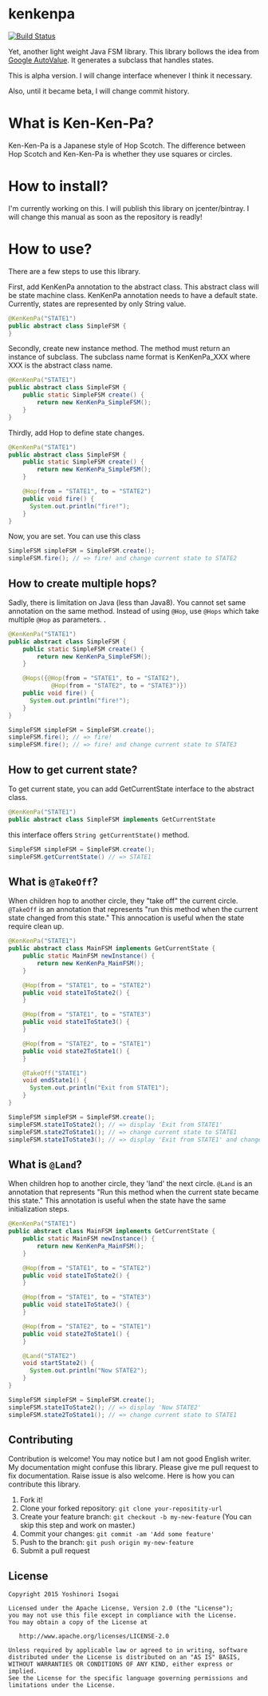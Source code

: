 # kenkenpa

[![Build Status](https://secure.travis-ci.org/shiraji/kenkenpa.png)](http://travis-ci.org/shiraji/kenkenpa)

Yet, another light weight Java FSM library. This library bollows the idea from [Google AutoValue](https://github.com/google/auto/tree/master/value). It generates a subclass that handles states.

This is alpha version. I will change interface whenever I think it necessary.

Also, until it became beta, I will change commit history.

# What is Ken-Ken-Pa?

Ken-Ken-Pa is a Japanese style of Hop Scotch. The difference between Hop Scotch and Ken-Ken-Pa is whether they use squares or circles.

# How to install?

I'm currently working on this. I will publish this library on jcenter/bintray. I will change this manual as soon as the repository is readly!

# How to use?

There are a few steps to use this library.

First, add KenKenPa annotation to the abstract class. This abstract class will be state machine class. KenKenPa annotation needs to have a default state. Currently, states are represented by only String value.

```java
@KenKenPa("STATE1")
public abstract class SimpleFSM {
}
```

Secondly, create new instance method. The method must return an instance of subclass. The subclass name format is KenKenPa_XXX where XXX is the abstract class name.

```java
@KenKenPa("STATE1")
public abstract class SimpleFSM {
    public static SimpleFSM create() {
        return new KenKenPa_SimpleFSM();
    }
}
```

Thirdly, add Hop to define state changes.

```java
@KenKenPa("STATE1")
public abstract class SimpleFSM {
    public static SimpleFSM create() {
        return new KenKenPa_SimpleFSM();
    }

    @Hop(from = "STATE1", to = "STATE2")
    public void fire() {
      System.out.println("fire!");
    }
}

```

Now, you are set. You can use this class

```java
SimpleFSM simpleFSM = SimpleFSM.create();
simpleFSM.fire(); // => fire! and change current state to STATE2
```

## How to create multiple hops?

Sadly, there is limitation on Java (less than Java8). You cannot set same annotation on the same method. Instead of using `@Hop`, use `@Hops` which take multiple `@Hop` as parameters.
.
```java
@KenKenPa("STATE1")
public abstract class SimpleFSM {
    public static SimpleFSM create() {
        return new KenKenPa_SimpleFSM();
    }

    @Hops({@Hop(from = "STATE1", to = "STATE2"),
            @Hop(from = "STATE2", to = "STATE3")})
    public void fire() {
      System.out.println("fire!");
    }
}
```

```java
SimpleFSM simpleFSM = SimpleFSM.create();
simpleFSM.fire(); // => fire!
simpleFSM.fire(); // => fire! and change current state to STATE3
```

## How to get current state?

To get current state, you can add GetCurrentState interface to the abstract class.

```java
@KenKenPa("STATE1")
public abstract class SimpleFSM implements GetCurrentState
```

this interface offers `String getCurrentState()` method.

```java
SimpleFSM simpleFSM = SimpleFSM.create();
simpleFSM.getCurrentState() // => STATE1
```

## What is `@TakeOff`?

When children hop to another circle, they "take off" the current circle. `@TakeOff` is an annotation that represents "run this method when the current state changed from this state." This annocation is useful when the state require clean up.

```java
@KenKenPa("STATE1")
public abstract class MainFSM implements GetCurrentState {
    public static MainFSM newInstance() {
        return new KenKenPa_MainFSM();
    }

    @Hop(from = "STATE1", to = "STATE2")
    public void state1ToState2() {
    }

    @Hop(from = "STATE1", to = "STATE3")
    public void state1ToState3() {
    }

    @Hop(from = "STATE2", to = "STATE1")
    public void state2ToState1() {
    }

    @TakeOff("STATE1")
    void endState1() {
      System.out.println("Exit from STATE1");
    }
}
```

```java
SimpleFSM simpleFSM = SimpleFSM.create();
simpleFSM.state1ToState2(); // => display 'Exit from STATE1'
simpleFSM.state2ToState1(); // => change current state to STATE1
simpleFSM.state1ToState3(); // => display 'Exit from STATE1' and change current state to STATE3
```

## What is `@Land`?

When children hop to another circle, they 'land' the next circle. `@Land` is an annotation that represents "Run this method when the current state became this state." This annotation is useful when the state have the same initialization steps.

```java
@KenKenPa("STATE1")
public abstract class MainFSM implements GetCurrentState {
    public static MainFSM newInstance() {
        return new KenKenPa_MainFSM();
    }

    @Hop(from = "STATE1", to = "STATE2")
    public void state1ToState2() {
    }

    @Hop(from = "STATE1", to = "STATE3")
    public void state1ToState3() {
    }

    @Hop(from = "STATE2", to = "STATE1")
    public void state2ToState1() {
    }

    @Land("STATE2")
    void startState2() {
      System.out.println("Now STATE2");
    }
}
```

```java
SimpleFSM simpleFSM = SimpleFSM.create();
simpleFSM.state1ToState2(); // => display 'Now STATE2'
simpleFSM.state2ToState1(); // => change current state to STATE1
```


## Contributing

Contribution is welcome! You may notice but I am not good English writer. My documentation might confuse this library. Please give me pull request to fix documentation. Raise issue is also welcome. Here is how you can contribute this library.

1. Fork it!
1. Clone your forked repository: `git clone your-repositity-url`
1. Create your feature branch: `git checkout -b my-new-feature` (You can skip this step and work on master.)
1. Commit your changes: `git commit -am 'Add some feature'`
1. Push to the branch: `git push origin my-new-feature`
1. Submit a pull request

## License

```
Copyright 2015 Yoshinori Isogai

Licensed under the Apache License, Version 2.0 (the "License");
you may not use this file except in compliance with the License.
You may obtain a copy of the License at

   http://www.apache.org/licenses/LICENSE-2.0

Unless required by applicable law or agreed to in writing, software
distributed under the License is distributed on an "AS IS" BASIS,
WITHOUT WARRANTIES OR CONDITIONS OF ANY KIND, either express or implied.
See the License for the specific language governing permissions and
limitations under the License.
```
